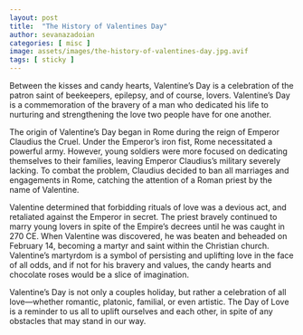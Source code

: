 ```yaml
---
layout: post
title:  "The History of Valentines Day"
author: sevanazadoian
categories: [ misc ]
image: assets/images/the-history-of-valentines-day.jpg.avif
tags: [ sticky ]
---
```


Between the kisses and candy hearts, Valentine’s Day is a celebration of the patron saint of beekeepers, epilepsy, and of course, lovers. Valentine’s Day is a commemoration of the bravery of a man who dedicated his life to nurturing and strengthening the love two people have for one another.

The origin of Valentine’s Day began in Rome during the reign of Emperor Claudius the Cruel. Under the Emperor’s iron fist, Rome necessitated a powerful army. However, young soldiers were more focused on dedicating themselves to their families, leaving Emperor Claudius’s military severely lacking. To combat the problem, Claudius decided to ban all marriages and engagements in Rome, catching the attention of a Roman priest by the name of Valentine.

Valentine determined that forbidding rituals of love was a devious act, and retaliated against the Emperor in secret. The priest bravely continued to marry young lovers in spite of the Empire’s decrees until he was caught in 270 CE. When Valentine was discovered, he was beaten and beheaded on February 14, becoming a martyr and saint within the Christian church. Valentine’s martyrdom is a symbol of persisting and uplifting love in the face of all odds, and if not for his bravery and values, the candy hearts and chocolate roses would be a slice of imagination.

Valentine’s Day is not only a couples holiday, but rather a celebration of all love—whether romantic, platonic, familial, or even artistic. The Day of Love is a reminder to us all to uplift ourselves and each other, in spite of any obstacles that may stand in our way.